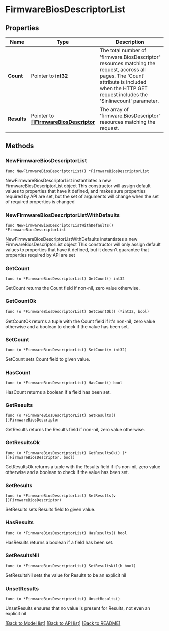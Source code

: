 # FirmwareBiosDescriptorList

## Properties

Name | Type | Description | Notes
------------ | ------------- | ------------- | -------------
**Count** | Pointer to **int32** | The total number of &#39;firmware.BiosDescriptor&#39; resources matching the request, accross all pages. The &#39;Count&#39; attribute is included when the HTTP GET request includes the &#39;$inlinecount&#39; parameter. | [optional] 
**Results** | Pointer to [**[]FirmwareBiosDescriptor**](firmware.BiosDescriptor.md) | The array of &#39;firmware.BiosDescriptor&#39; resources matching the request. | [optional] 

## Methods

### NewFirmwareBiosDescriptorList

`func NewFirmwareBiosDescriptorList() *FirmwareBiosDescriptorList`

NewFirmwareBiosDescriptorList instantiates a new FirmwareBiosDescriptorList object
This constructor will assign default values to properties that have it defined,
and makes sure properties required by API are set, but the set of arguments
will change when the set of required properties is changed

### NewFirmwareBiosDescriptorListWithDefaults

`func NewFirmwareBiosDescriptorListWithDefaults() *FirmwareBiosDescriptorList`

NewFirmwareBiosDescriptorListWithDefaults instantiates a new FirmwareBiosDescriptorList object
This constructor will only assign default values to properties that have it defined,
but it doesn't guarantee that properties required by API are set

### GetCount

`func (o *FirmwareBiosDescriptorList) GetCount() int32`

GetCount returns the Count field if non-nil, zero value otherwise.

### GetCountOk

`func (o *FirmwareBiosDescriptorList) GetCountOk() (*int32, bool)`

GetCountOk returns a tuple with the Count field if it's non-nil, zero value otherwise
and a boolean to check if the value has been set.

### SetCount

`func (o *FirmwareBiosDescriptorList) SetCount(v int32)`

SetCount sets Count field to given value.

### HasCount

`func (o *FirmwareBiosDescriptorList) HasCount() bool`

HasCount returns a boolean if a field has been set.

### GetResults

`func (o *FirmwareBiosDescriptorList) GetResults() []FirmwareBiosDescriptor`

GetResults returns the Results field if non-nil, zero value otherwise.

### GetResultsOk

`func (o *FirmwareBiosDescriptorList) GetResultsOk() (*[]FirmwareBiosDescriptor, bool)`

GetResultsOk returns a tuple with the Results field if it's non-nil, zero value otherwise
and a boolean to check if the value has been set.

### SetResults

`func (o *FirmwareBiosDescriptorList) SetResults(v []FirmwareBiosDescriptor)`

SetResults sets Results field to given value.

### HasResults

`func (o *FirmwareBiosDescriptorList) HasResults() bool`

HasResults returns a boolean if a field has been set.

### SetResultsNil

`func (o *FirmwareBiosDescriptorList) SetResultsNil(b bool)`

 SetResultsNil sets the value for Results to be an explicit nil

### UnsetResults
`func (o *FirmwareBiosDescriptorList) UnsetResults()`

UnsetResults ensures that no value is present for Results, not even an explicit nil

[[Back to Model list]](../README.md#documentation-for-models) [[Back to API list]](../README.md#documentation-for-api-endpoints) [[Back to README]](../README.md)


